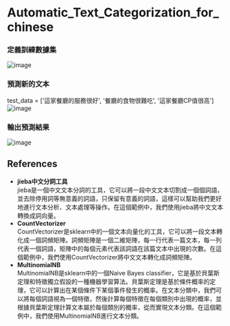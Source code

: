 # Automatic_Text_Categorization_for_chinese
### 定義訓練數據集  
![image](https://user-images.githubusercontent.com/95430501/235434095-a08b210b-e5c1-4fbc-b618-bd2b36be0f98.png)

### 預測新的文本
test_data = ['這家餐廳的服務很好', '餐廳的食物很難吃', '這家餐廳CP值很高']  
![image](https://user-images.githubusercontent.com/95430501/235434119-63500524-fdb1-4d8c-9624-7dfddd5bcaf5.png)  
### 輸出預測結果
![image](https://user-images.githubusercontent.com/95430501/235434040-edb1ee5b-dd06-4cef-ab43-0783bad10bd0.png)


## References
* **jieba中文分詞工具**  
jieba是一個中文文本分詞的工具，它可以將一段中文文本切割成一個個詞語，並去除停用詞等無意義的詞語，只保留有意義的詞語，這樣可以幫助我們更好地進行文本分析、文本處理等操作。在這個範例中，我們使用jieba將中文文本轉換成詞向量。  
* **CountVectorizer**  
CountVectorizer是sklearn中的一個文本向量化的工具，它可以將一段文本轉化成一個詞頻矩陣。詞頻矩陣是一個二維矩陣，每一行代表一篇文本，每一列代表一個詞語，矩陣中的每個元素代表該詞語在該篇文本中出現的次數。在這個範例中，我們使用CountVectorizer將中文文本轉化成詞頻矩陣。  
* **MultinomialNB**  
MultinomialNB是sklearn中的一個Naive Bayes classifier，它是基於貝葉斯定理和特徵獨立假設的一種機器學習算法。貝葉斯定理是基於條件概率的定理，它可以計算出在某個條件下某個事件發生的概率。在文本分類中，我們可以將每個詞語視為一個特徵，然後計算每個特徵在每個類別中出現的概率，並根據貝葉斯定理計算文本屬於每個類別的概率，從而實現文本分類。在這個範例中，我們使用MultinomialNB進行文本分類。
